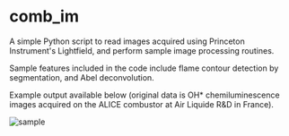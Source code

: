 # comb_im
A simple Python script to read images acquired using Princeton Instrument's Lightfield, and perform sample image processing routines.

Sample features included in the code include flame contour detection by segmentation, and Abel deconvolution.

Example output available below (original data is OH* chemiluminescence images acquired on the ALICE combustor at Air Liquide R&D in France).

![sample](https://user-images.githubusercontent.com/88498674/129801545-d60e075c-49c9-429c-99e2-5f3bb464e539.jpg)
